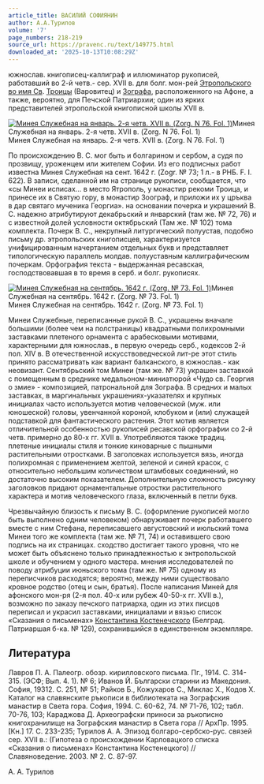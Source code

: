 ```yaml
---
article_title: ВАСИЛИЙ СОФИЯНИН
author: А.А.Турилов
volume: '7'
page_numbers: 218-219
source_url: https://pravenc.ru/text/149775.html
downloaded_at: '2025-10-13T10:08:29Z'
---
```


южнослав. книгописец-каллиграф и иллюминатор рукописей, работавший во 2-й четв.- сер. XVII в. для болг. мон-рей [Этропольского во имя Св](<https://pravenc.ru/text/Этропольского во имя Св.html>). [Троицы](https://pravenc.ru/text/Троицы.html) (Варовитец) и [Зографа](https://pravenc.ru/text/Зографа.html), расположенного на Афоне, а также, вероятно, для Печской Патриархии; один из ярких представителей этропольской книгописной школы XVII в.

[![Минея Служебная на январь. 2-я четв. XVII в. (Zorg. N 76. Fol. 1)](https://pravenc.ru/data/194/458/1234/1i200.jpg "Кликните для увеличения картинки")](https://pravenc.ru/data/194/458/1234/1i400.jpg)Минея Служебная на январь. 2-я четв. XVII в. (Zorg. N 76. Fol. 1)  
Минея Служебная на январь. 2-я четв. XVII в. (Zorg. N 76. Fol. 1)

По происхождению В. С. мог быть и болгарином и сербом, а судя по прозвищу, уроженцем или жителем Софии. Из его подписных работ известна Минея Служебная на сент. 1642 г. (Zogr. № 73; 1 л.- в РНБ. F. I. 622). В записи, сделанной им на странице рукописи, сообщается, что «сы Минеи исписах... в место Ятрополь, у монастир рекоми Троица, и принесе их в Святую гору, в монастир Зоограф, и приложи их у цръква в дар святаго мученика Георгиа». на основании почерка и украшений В. С. надежно атрибутируют декабрьский и январский (там же. № 72, 76) и с известной долей условности октябрьский (Там же. № 102) тома комплекта. Почерк В. С., некрупный литургический полуустав, подобно письму др. этропольских книгописцев, характеризуется унифицированным начертанием отдельных букв и представляет типологическую параллель молдав. полууставным каллиграфическим почеркам. Орфография текста - выдержанная ресавская, господствовавшая в то время в серб. и болг. рукописях.

[![Минея Служебная на сентябрь. 1642 г. (Zorg. № 73. Fol. 1)](https://pravenc.ru/data/459/458/1234/1i200.jpg "Кликните для увеличения картинки")](https://pravenc.ru/data/459/458/1234/1i400.jpg)Минея Служебная на сентябрь. 1642 г. (Zorg. № 73. Fol. 1)  
Минея Служебная на сентябрь. 1642 г. (Zorg. № 73. Fol. 1)

Минеи Служебные, переписанные рукой В. С., украшены вначале большими (более чем на полстраницы) квадратными полихромными заставками плетеного орнамента с арабесковыми мотивами, характерными для южнослав., в первую очередь серб., кодексов 2-й пол. XIV в. В отечественной искусствоведческой лит-ре этот стиль принято рассматривать как вариант балканского, в южнослав.- как неовизант. Сентябрьский том Минеи (там же. № 73) украшен заставкой с помещенным в среднике медальоном-миниатюрой «Чудо св. Георгия о змие» - композицией, патрональной для Зографа. В средних и малых заставках, в маргинальных украшениях-указателях и крупных инициалах часто используется мотив человеческой (муж. или юношеской) головы, увенчанной короной, клобуком и (или) служащей подставкой для фантастического растения. Этот мотив является отличительной особенностью рукописей ресавской орфографии со 2-й четв. примерно до 80-х гг. XVII в. Употребляются также традиц. плетеные инициалы стиля и тонкие киноварные с пышными растительными отростками. В заголовках используется вязь, иногда полихромная с применением желтой, зеленой и синей красок, с относительно небольшим количеством штамбовых соединений, но достаточно высоким показателем. Дополнительную сложность рисунку заголовков придают орнаментальные отростки растительного характера и мотив человеческого глаза, включенный в петли букв.

Чрезвычайную близость к письму В. С. (оформление рукописей могло быть выполнено одним человеком) обнаруживает почерк работавшего вместе с ним Cтефана, переписавшего августовский и июльский тома Минеи того же комплекта (там же. № 71, 74) и оставившего свою подпись на их страницах. сходство достигает такого уровня, что не может быть объяснено только принадлежностью к энтропольской школе и обучением у одного мастера. мнения исследователей по поводу атрибуции июньского тома (там же. № 75) одному из переписчиков расходятся; вероятно, между ними существовало кровное родство (отец и сын, братья). После написания Миней для афонского мон-ря (2-я пол. 40-х или рубеж 40-50-х гг. XVII в.), возможно по заказу печского патриарха, один из этих писцов переписал и украсил заставками, инициалами и вязью список «Сказания о письменах» [Константина Костенечского](<https://pravenc.ru/text/Константин Костенечский.html>) (Белград. Патриаршая б-ка. № 129), сохранившийся в единственном экземпляре.

## Литература

Лавров П. А. Палеогр. обозр. кирилловского письма. Пг., 1914. С. 314-315. (ЭСФ; Вып. 4. 1). № 6; Иванов Й. Български старини из Македония. София, 19312. С. 251, № 51; Райков Б., Кожухаров С., Миклас Х., Кодов Х. Каталог на славянските ръкописи в библиотеката на Зографския манастир в Света гора. София, 1994. С. 60-62, 74. № 71-76, 102; табл. 70-76, 103; Караджова Д. Археографски приноси за ръкописно книгохранилище на Зографския манастир в Света гора // АрхПр. 1995. [Кн.] 17. С. 233-235; Турилов А. А. Эпизод болгаро-сербско-рус. связей сер. XVII в.: (Гипотеза о происхождении Карловацкого списка «Сказания о письменах» Константина Костенецкого) // Славяноведение. 2003. № 2. С. 87-97.

А. А. Турилов
